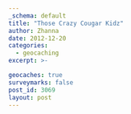 ```yaml
---
_schema: default
title: "Those Crazy Cougar Kidz"
author: Zhanna
date: 2012-12-20
categories:
  - geocaching
excerpt: >-

geocaches: true
surveymarks: false
post_id: 3069
layout: post 
---
```

